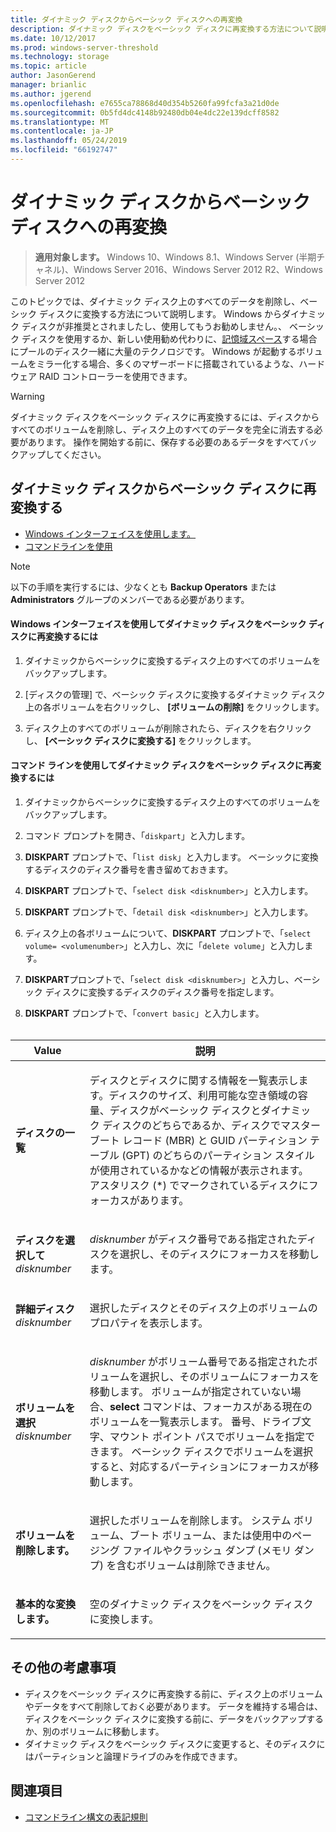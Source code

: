 ```yaml
---
title: ダイナミック ディスクからベーシック ディスクへの再変換
description: ダイナミック ディスクをベーシック ディスクに再変換する方法について説明します。
ms.date: 10/12/2017
ms.prod: windows-server-threshold
ms.technology: storage
ms.topic: article
author: JasonGerend
manager: brianlic
ms.author: jgerend
ms.openlocfilehash: e7655ca78868d40d354b5260fa99fcfa3a21d0de
ms.sourcegitcommit: 0b5fd4dc4148b92480db04e4dc22e139dcff8582
ms.translationtype: MT
ms.contentlocale: ja-JP
ms.lasthandoff: 05/24/2019
ms.locfileid: "66192747"
---
```

# <a name="change-a-dynamic-disk-back-to-a-basic-disk"></a>ダイナミック ディスクからベーシック ディスクへの再変換

> **適用対象します。** Windows 10、Windows 8.1、Windows Server (半期チャネル)、Windows Server 2016、Windows Server 2012 R2、Windows Server 2012

このトピックでは、ダイナミック ディスク上のすべてのデータを削除し、ベーシック ディスクに変換する方法について説明します。 Windows からダイナミック ディスクが非推奨とされましたし、使用してもうお勧めしません。、 ベーシック ディスクを使用するか、新しい使用勧め代わりに、[記憶域スペース](https://support.microsoft.com/help/12438/windows-10-storage-spaces)する場合にプールのディスク一緒に大量のテクノロジです。 Windows が起動するボリュームをミラー化する場合、多くのマザーボードに搭載されているような、ハードウェア RAID コントローラーを使用できます。

> [!WARNING]
> ダイナミック ディスクをベーシック ディスクに再変換するには、ディスクからすべてのボリュームを削除し、ディスク上のすべてのデータを完全に消去する必要があります。 操作を開始する前に、保存する必要のあるデータをすべてバックアップしてください。

## <a name="changing-a-dynamic-disk-back-to-a-basic-disk"></a>ダイナミック ディスクからベーシック ディスクに再変換する

-   [Windows インターフェイスを使用します。](#to-change-a-dynamic-disk-back-to-a-basic-disk-using-the-windows-interface)
-   [コマンドラインを使用](#to-change-a-dynamic-disk-back-to-a-basic-disk-using-a-command-line)

> [!NOTE]
> 以下の手順を実行するには、少なくとも **Backup Operators** または **Administrators** グループのメンバーである必要があります。

#### <a name="to-change-a-dynamic-disk-back-to-a-basic-disk-using-the-windows-interface"></a>Windows インターフェイスを使用してダイナミック ディスクをベーシック ディスクに再変換するには

1.  ダイナミックからベーシックに変換するディスク上のすべてのボリュームをバックアップします。

2.  [ディスクの管理] で、ベーシック ディスクに変換するダイナミック ディスク上の各ボリュームを右クリックし、 **[ボリュームの削除]** をクリックします。

3.  ディスク上のすべてのボリュームが削除されたら、ディスクを右クリックし、 **[ベーシック ディスクに変換する]** をクリックします。

#### <a name="to-change-a-dynamic-disk-back-to-a-basic-disk-using-a-command-line"></a>コマンド ラインを使用してダイナミック ディスクをベーシック ディスクに再変換するには

1.  ダイナミックからベーシックに変換するディスク上のすべてのボリュームをバックアップします。

2.  コマンド プロンプトを開き、「`diskpart`」と入力します。

3.  **DISKPART** プロンプトで、「`list disk`」と入力します。 ベーシックに変換するディスクのディスク番号を書き留めておきます。

4.  **DISKPART** プロンプトで、「`select disk <disknumber>`」と入力します。

5.  **DISKPART** プロンプトで、「`detail disk <disknumber>`」と入力します。

6.  ディスク上の各ボリュームについて、**DISKPART** プロンプトで、「`select volume= <volumenumber>`」と入力し、次に「`delete volume`」と入力します。

7.  **DISKPART**プロンプトで、「`select disk <disknumber>`」と入力し、ベーシック ディスクに変換するディスクのディスク番号を指定します。

8.  **DISKPART** プロンプトで、「`convert basic`」と入力します。
 
<br /> <br />

| Value  | 説明 |
| --- |---|
| <p>**ディスクの一覧**</p>                         | <p>ディスクとディスクに関する情報を一覧表示します。ディスクのサイズ、利用可能な空き領域の容量、ディスクがベーシック ディスクとダイナミック ディスクのどちらであるか、ディスクでマスター ブート レコード (MBR) と GUID パーティション テーブル (GPT) のどちらのパーティション スタイルが使用されているかなどの情報が表示されます。 アスタリスク (*) でマークされているディスクにフォーカスがあります。</p> |
| <p>**ディスクを選択して** <em>disknumber</em></p>   | <p><em>disknumber</em> がディスク番号である指定されたディスクを選択し、そのディスクにフォーカスを移動します。</p>  |
| <p>**詳細ディスク** <em>disknumber</em></p>   | <p>選択したディスクとそのディスク上のボリュームのプロパティを表示します。</p>  |
| <p>**ボリュームを選択** <em>disknumber</em></p> | <p><em>disknumber</em> がボリューム番号である指定されたボリュームを選択し、そのボリュームにフォーカスを移動します。 ボリュームが指定されていない場合、**select** コマンドは、フォーカスがある現在のボリュームを一覧表示します。 番号、ドライブ文字、マウント ポイント パスでボリュームを指定できます。 ベーシック ディスクでボリュームを選択すると、対応するパーティションにフォーカスが移動します。</p> |
| <p>**ボリュームを削除します。**</p>                     | <p>選択したボリュームを削除します。 システム ボリューム、ブート ボリューム、または使用中のページング ファイルやクラッシュ ダンプ (メモリ ダンプ) を含むボリュームは削除できません。</p> |
| <p>**基本的な変換します。**</p> | <p>空のダイナミック ディスクをベーシック ディスクに変換します。</p>  |

## <a name="additional-considerations"></a>その他の考慮事項

-   ディスクをベーシック ディスクに再変換する前に、ディスク上のボリュームやデータをすべて削除しておく必要があります。 データを維持する場合は、ディスクをベーシック ディスクに変換する前に、データをバックアップするか、別のボリュームに移動します。
-   ダイナミック ディスクをベーシック ディスクに変更すると、そのディスクにはパーティションと論理ドライブのみを作成できます。

## <a name="see-also"></a>関連項目

-   [コマンドライン構文の表記規則](https://technet.microsoft.com/library/cc742449(v=ws.11).aspx)


